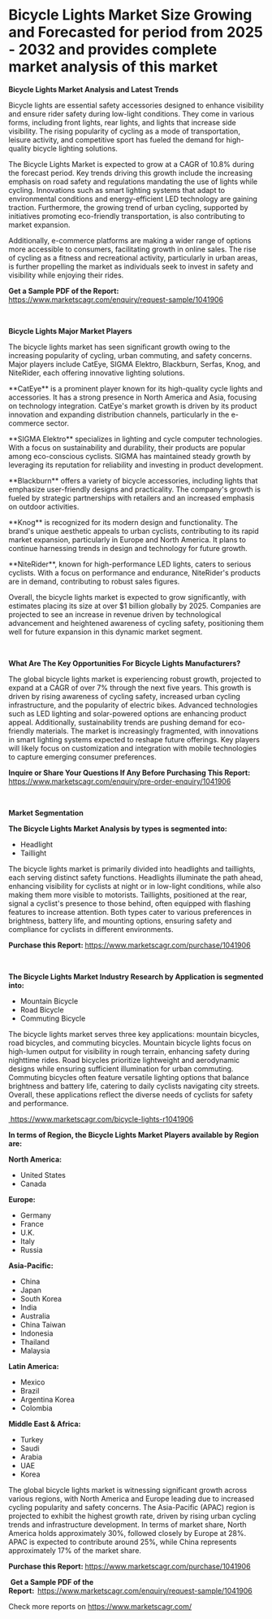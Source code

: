 <p><h1>Bicycle Lights Market Size Growing and Forecasted for period from 2025 - 2032 and provides complete market analysis of this market</h1></p><p><strong>Bicycle Lights Market Analysis and Latest Trends</strong></p>
<p><p>Bicycle lights are essential safety accessories designed to enhance visibility and ensure rider safety during low-light conditions. They come in various forms, including front lights, rear lights, and lights that increase side visibility. The rising popularity of cycling as a mode of transportation, leisure activity, and competitive sport has fueled the demand for high-quality bicycle lighting solutions.</p><p>The Bicycle Lights Market is expected to grow at a CAGR of 10.8% during the forecast period. Key trends driving this growth include the increasing emphasis on road safety and regulations mandating the use of lights while cycling. Innovations such as smart lighting systems that adapt to environmental conditions and energy-efficient LED technology are gaining traction. Furthermore, the growing trend of urban cycling, supported by initiatives promoting eco-friendly transportation, is also contributing to market expansion.</p><p>Additionally, e-commerce platforms are making a wider range of options more accessible to consumers, facilitating growth in online sales. The rise of cycling as a fitness and recreational activity, particularly in urban areas, is further propelling the market as individuals seek to invest in safety and visibility while enjoying their rides.</p></p>
<p><strong>Get a Sample PDF of the Report:&nbsp;</strong> <a href="https://www.marketscagr.com/enquiry/request-sample/1041906?utm_campaign=2803&utm_medium=2&utm_source=Github&utm_content=ia&utm_term=28022025&utm_id=bicycle-lights">https://www.marketscagr.com/enquiry/request-sample/1041906</a></p>
<p>&nbsp;</p>
<p><strong>Bicycle Lights Major Market Players</strong></p>
<p><p>The bicycle lights market has seen significant growth owing to the increasing popularity of cycling, urban commuting, and safety concerns. Major players include CatEye, SIGMA Elektro, Blackburn, Serfas, Knog, and NiteRider, each offering innovative lighting solutions.</p><p>**CatEye** is a prominent player known for its high-quality cycle lights and accessories. It has a strong presence in North America and Asia, focusing on technology integration. CatEye's market growth is driven by its product innovation and expanding distribution channels, particularly in the e-commerce sector.</p><p>**SIGMA Elektro** specializes in lighting and cycle computer technologies. With a focus on sustainability and durability, their products are popular among eco-conscious cyclists. SIGMA has maintained steady growth by leveraging its reputation for reliability and investing in product development.</p><p>**Blackburn** offers a variety of bicycle accessories, including lights that emphasize user-friendly designs and practicality. The company's growth is fueled by strategic partnerships with retailers and an increased emphasis on outdoor activities.</p><p>**Knog** is recognized for its modern design and functionality. The brand's unique aesthetic appeals to urban cyclists, contributing to its rapid market expansion, particularly in Europe and North America. It plans to continue harnessing trends in design and technology for future growth.</p><p>**NiteRider**, known for high-performance LED lights, caters to serious cyclists. With a focus on performance and endurance, NiteRider's products are in demand, contributing to robust sales figures.</p><p>Overall, the bicycle lights market is expected to grow significantly, with estimates placing its size at over $1 billion globally by 2025. Companies are projected to see an increase in revenue driven by technological advancement and heightened awareness of cycling safety, positioning them well for future expansion in this dynamic market segment.</p></p>
<p>&nbsp;</p>
<p><strong>What Are The Key Opportunities For Bicycle Lights Manufacturers?</strong></p>
<p><p>The global bicycle lights market is experiencing robust growth, projected to expand at a CAGR of over 7% through the next five years. This growth is driven by rising awareness of cycling safety, increased urban cycling infrastructure, and the popularity of electric bikes. Advanced technologies such as LED lighting and solar-powered options are enhancing product appeal. Additionally, sustainability trends are pushing demand for eco-friendly materials. The market is increasingly fragmented, with innovations in smart lighting systems expected to reshape future offerings. Key players will likely focus on customization and integration with mobile technologies to capture emerging consumer preferences.</p></p>
<p><strong>Inquire or Share Your Questions If Any Before Purchasing This Report:</strong> <a href="https://www.marketscagr.com/enquiry/pre-order-enquiry/1041906?utm_campaign=2803&utm_medium=2&utm_source=Github&utm_content=ia&utm_term=28022025&utm_id=bicycle-lights">https://www.marketscagr.com/enquiry/pre-order-enquiry/1041906</a></p>
<p>&nbsp;</p>
<p><strong>Market Segmentation</strong></p>
<p><strong>The Bicycle Lights Market Analysis by types is segmented into:</strong></p>
<p><ul><li>Headlight</li><li>Taillight</li></ul></p>
<p><p>The bicycle lights market is primarily divided into headlights and taillights, each serving distinct safety functions. Headlights illuminate the path ahead, enhancing visibility for cyclists at night or in low-light conditions, while also making them more visible to motorists. Taillights, positioned at the rear, signal a cyclist's presence to those behind, often equipped with flashing features to increase attention. Both types cater to various preferences in brightness, battery life, and mounting options, ensuring safety and compliance for cyclists in different environments.</p></p>
<p><strong>Purchase this Report:&nbsp;</strong><a href="https://www.marketscagr.com/purchase/1041906?utm_campaign=2803&utm_medium=2&utm_source=Github&utm_content=ia&utm_term=28022025&utm_id=bicycle-lights">https://www.marketscagr.com/purchase/1041906</a></p>
<p>&nbsp;</p>
<p><strong>The Bicycle Lights Market Industry Research by Application is segmented into:</strong></p>
<p><ul><li>Mountain Bicycle</li><li>Road Bicycle</li><li>Commuting Bicycle</li></ul></p>
<p><p>The bicycle lights market serves three key applications: mountain bicycles, road bicycles, and commuting bicycles. Mountain bicycle lights focus on high-lumen output for visibility in rough terrain, enhancing safety during nighttime rides. Road bicycles prioritize lightweight and aerodynamic designs while ensuring sufficient illumination for urban commuting. Commuting bicycles often feature versatile lighting options that balance brightness and battery life, catering to daily cyclists navigating city streets. Overall, these applications reflect the diverse needs of cyclists for safety and performance.</p></p>
<p><a href="https://www.marketscagr.com/bicycle-lights-r1041906?utm_campaign=2803&utm_medium=2&utm_source=Github&utm_content=ia&utm_term=28022025&utm_id=bicycle-lights">&nbsp;https://www.marketscagr.com/bicycle-lights-r1041906</a></p>
<p><strong>In terms of Region, the Bicycle Lights Market Players available by Region are:</strong></p>
<p>
    <p> <strong> North America: </strong>
        <ul>
            <li>United States</li>
            <li>Canada</li>
        </ul>
        </p> 
    <p> <strong> Europe: </strong>
        <ul>
            <li>Germany</li>
            <li>France</li>
            <li>U.K.</li>
            <li>Italy</li>
            <li>Russia</li>
        </ul>
        </p> 
    <p> <strong> Asia-Pacific: </strong>
        <ul>
            <li>China</li>
            <li>Japan</li>
            <li>South Korea</li>
            <li>India</li>
            <li>Australia</li>
            <li>China Taiwan</li>
            <li>Indonesia</li>
            <li>Thailand</li>
            <li>Malaysia</li>
        </ul>
        </p> 
    <p> <strong> Latin America: </strong>
        <ul>
            <li>Mexico</li>
            <li>Brazil</li>
            <li>Argentina Korea</li>
            <li>Colombia</li>
        </ul>
        </p> 
    <p> <strong> Middle East & Africa: </strong>
        <ul>
            <li>Turkey</li>
            <li>Saudi</li>
            <li>Arabia</li>
            <li>UAE</li>
            <li>Korea</li>
        </ul>
    </p>
    </p>
<p><p>The global bicycle lights market is witnessing significant growth across various regions, with North America and Europe leading due to increased cycling popularity and safety concerns. The Asia-Pacific (APAC) region is projected to exhibit the highest growth rate, driven by rising urban cycling trends and infrastructure development. In terms of market share, North America holds approximately 30%, followed closely by Europe at 28%. APAC is expected to contribute around 25%, while China represents approximately 17% of the market share.</p></p>
<p><strong>Purchase this Report: </strong><a href="https://www.marketscagr.com/purchase/1041906?utm_campaign=2803&utm_medium=2&utm_source=Github&utm_content=ia&utm_term=28022025&utm_id=bicycle-lights">https://www.marketscagr.com/purchase/1041906</a></p>
<p>&nbsp;<strong>Get a Sample PDF of the Report:&nbsp;&nbsp;</strong><a href="https://www.marketscagr.com/enquiry/request-sample/1041906?utm_campaign=2803&utm_medium=2&utm_source=Github&utm_content=ia&utm_term=28022025&utm_id=bicycle-lights">https://www.marketscagr.com/enquiry/request-sample/1041906</a></p>
<p><strong></strong></p>
<p>Check more reports on <a href="https://www.marketscagr.com/?utm_campaign=2803&utm_medium=2&utm_source=Github&utm_content=ia&utm_term=28022025&utm_id=bicycle-lights">https://www.marketscagr.com/</a></p>